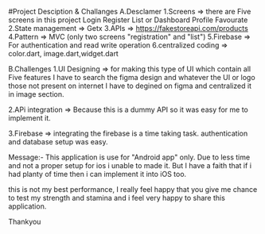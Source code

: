 #Project Desciption & Challanges 
A.Desclamer
1.Screens => there are Five screens in this project
           Login
           Register
           List or Dashboard
           Profile
           Favourate
2.State management => Getx
3.APIs => https://fakestoreapi.com/products
4.Pattern => MVC (only two screens "registration" and "list")
5.Firebase => For authentication and read write operation
6.centralized coding => color.dart, image.dart,widget.dart

B.Challenges 
1.UI Designing => for making this type of UI which contain all Five features I have to search the figma design and whatever the UI or logo those not present on internet I have to degined on figma and centralized it in image section.

2.APi integration => Because this is a dummy API so it was easy for me to implement it.

3.Firebase => integrating the firebase is a time taking task. authentication and database setup was easy.

Message:- This application is use for "Android app" only. Due to less time and not a proper setup for ios i unable to made it. But I have a faith that if i had planty of time then i can implement it into iOS too.

this is not my best performance, I really feel happy that you give me chance to test my strength and stamina and i feel very happy to share this application.


Thankyou



           